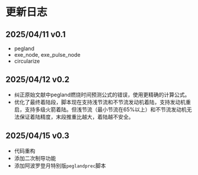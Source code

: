 # 更新日志

## 2025/04/11 v0.1

- pegland
- exe_node, exe_pulse_node
- circularize

## 2025/04/12 v0.2

- 纠正原始文献中pegland燃烧时间预测公式的错误，使用更精确的计算公式。
- 优化了最终着陆段，脚本现在支持浅节流和不节流发动机着陆，支持发动机重启，支持多级火箭着陆。但浅节流（最小节流在65%以上）和不节流发动机无法保证着陆精度，末段推重比越大，着陆越不安全。

## 2025/04/15 v0.3

- 代码重构
- 添加二次制导功能
- 添加阿波罗登月特别版`peglandprec`脚本